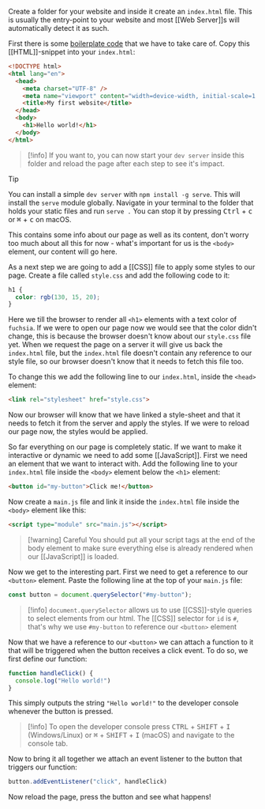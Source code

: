 Create a folder for your website and inside it create an `index.html` file. This is usually the entry-point to your website and most [[Web Server]]s will automatically detect it as such.

First there is some [boilerplate code](https://en.wikipedia.org/wiki/Boilerplate_code) that we have to take care of. Copy this [[HTML]]-snippet into your `index.html`:

```html
<!DOCTYPE html>
<html lang="en">
  <head>
    <meta charset="UTF-8" />
    <meta name="viewport" content="width=device-width, initial-scale=1.0" />
    <title>My first website</title>
  </head>
  <body>
    <h1>Hello world!</h1>
  </body>
</html>
```

> [!info]
> If you want to, you can now start your `dev server` inside this folder and reload the page after each step to see it's impact.

> [!tip]
> You can install a simple `dev server` with `npm install -g serve`. This will install the `serve` module globally. Navigate in your terminal to the folder that holds your static files and run `serve .`
> You can stop it by pressing <kbd>Ctrl</kbd> + <kbd>c</kbd> or <kbd>⌘</kbd> + <kbd>c</kbd> on macOS.

This contains some info about our page as well as its content, don't worry too much about all this for now - what's important for us is the `<body>` element, our content will go here.

As a next step we are going to add a [[CSS]] file to apply some styles to our page. Create a file called `style.css` and add the following code to it:

```css
h1 {
  color: rgb(130, 15, 20);
}
```

Here we till the browser to render all `<h1>` elements with a text color of `fuchsia`. If we were to open our page now we would see that the color didn't change, this is because the browser doesn't know about our `style.css` file yet. When we request the page on a server it will give us back the `index.html` file, but the `index.html` file doesn't contain any reference to our style file, so our browser doesn't know that it needs to fetch this file too.

To change this we add the following line to our `index.html`, inside the `<head>` element:

```html
<link rel="stylesheet" href="style.css">
```

Now our browser will know that we have linked a style-sheet and that it needs to fetch it from the server and apply the styles. If we were to reload our page now, the styles would be applied.

So far everything on our page is completely static. If we want to make it interactive or dynamic we need to add some [[JavaScript]]. First we need an element that we want to interact with. Add the following line to your `index.html` file inside the `<body>` element below the `<h1>` element:

```html
<button id="my-button">Click me!</button>
```

Now create a `main.js` file and link it inside the `index.html` file inside the `<body>` element like this:

```html
<script type="module" src="main.js"></script>
```

> [!warning] Careful
> You should put all your script tags at the end of the body element to make sure everything else is already rendered when our [[JavaScript]] is loaded.

Now we get to the interesting part. First we need to get a reference to our `<button>` element. Paste the following line at the top of your `main.js` file:

```js
const button = document.querySelector("#my-button");
```

> [!info]
> `document.querySelector` allows us to use [[CSS]]-style queries to select elements from our html. The [[CSS]] selector for `id` is `#`, that's why we use `#my-button` to reference our `<button>` element

Now that we have a reference to our `<button>` we can attach a function to it that will be triggered when the button receives a click event. To do so, we first define our function:

```js
function handleClick() {
  console.log("Hello world!")
}
```

This simply outputs the string `"Hello world!"` to the developer console whenever the button is pressed.

>[!info]
>To open the developer console press <kbd>CTRL</kbd> + <kbd>SHIFT</kbd> + <kbd>I</kbd> (Windows/Linux) or <kbd>⌘</kbd> + <kbd>SHIFT</kbd> + <kbd>I</kbd> (macOS) and navigate to the console tab.

Now to bring it all together we attach an event listener to the button that triggers our function:

```js
button.addEventListener("click", handleClick)
```

Now reload the page, press the button and see what happens!
